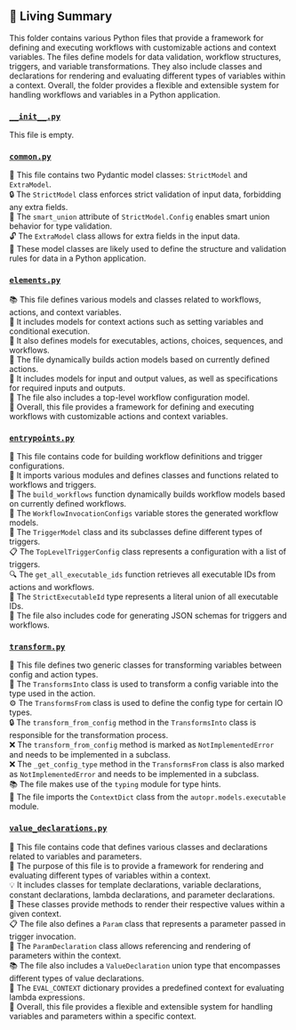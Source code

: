 

<!-- Living README Summary -->
## 🌳 Living Summary

This folder contains various Python files that provide a framework for defining and executing workflows with customizable actions and context variables. The files define models for data validation, workflow structures, triggers, and variable transformations. They also include classes and declarations for rendering and evaluating different types of variables within a context. Overall, the folder provides a flexible and extensible system for handling workflows and variables in a Python application.


### [`__init__.py`](https://github.com/irgolic/AutoPR/blob/b2b4a5bd4e292eda4c0821413a3477a310eca6b8/./autopr/models/config/__init__.py)

This file is empty.  


### [`common.py`](https://github.com/irgolic/AutoPR/blob/b2b4a5bd4e292eda4c0821413a3477a310eca6b8/./autopr/models/config/common.py)

📄 This file contains two Pydantic model classes: `StrictModel` and `ExtraModel`.  
🔒 The `StrictModel` class enforces strict validation of input data, forbidding any extra fields.  
🔀 The `smart_union` attribute of `StrictModel.Config` enables smart union behavior for type validation.  
🔓 The `ExtraModel` class allows for extra fields in the input data.  
📝 These model classes are likely used to define the structure and validation rules for data in a Python application.  


### [`elements.py`](https://github.com/irgolic/AutoPR/blob/b2b4a5bd4e292eda4c0821413a3477a310eca6b8/./autopr/models/config/elements.py)

📚 This file defines various models and classes related to workflows, actions, and context variables.  
📝 It includes models for context actions such as setting variables and conditional execution.  
🔀 It also defines models for executables, actions, choices, sequences, and workflows.  
🔧 The file dynamically builds action models based on currently defined actions.  
📄 It includes models for input and output values, as well as specifications for required inputs and outputs.  
🧩 The file also includes a top-level workflow configuration model.  
🚀 Overall, this file provides a framework for defining and executing workflows with customizable actions and context variables.  


### [`entrypoints.py`](https://github.com/irgolic/AutoPR/blob/b2b4a5bd4e292eda4c0821413a3477a310eca6b8/./autopr/models/config/entrypoints.py)

📄 This file contains code for building workflow definitions and trigger configurations.  
🔧 It imports various modules and defines classes and functions related to workflows and triggers.  
🔀 The `build_workflows` function dynamically builds workflow models based on currently defined workflows.  
🔗 The `WorkflowInvocationConfigs` variable stores the generated workflow models.  
📝 The `TriggerModel` class and its subclasses define different types of triggers.  
📋 The `TopLevelTriggerConfig` class represents a configuration with a list of triggers.  
🔍 The `get_all_executable_ids` function retrieves all executable IDs from actions and workflows.  
📂 The `StrictExecutableId` type represents a literal union of all executable IDs.  
📝 The file also includes code for generating JSON schemas for triggers and workflows.  


### [`transform.py`](https://github.com/irgolic/AutoPR/blob/b2b4a5bd4e292eda4c0821413a3477a310eca6b8/./autopr/models/config/transform.py)

📄 This file defines two generic classes for transforming variables between config and action types.   
🔄 The `TransformsInto` class is used to transform a config variable into the type used in the action.   
⚙️ The `TransformsFrom` class is used to define the config type for certain IO types.   
🔒 The `transform_from_config` method in the `TransformsInto` class is responsible for the transformation process.   
❌ The `transform_from_config` method is marked as `NotImplementedError` and needs to be implemented in a subclass.   
❌ The `_get_config_type` method in the `TransformsFrom` class is also marked as `NotImplementedError` and needs to be implemented in a subclass.   
📚 The file makes use of the `typing` module for type hints.   
📝 The file imports the `ContextDict` class from the `autopr.models.executable` module.   


### [`value_declarations.py`](https://github.com/irgolic/AutoPR/blob/b2b4a5bd4e292eda4c0821413a3477a310eca6b8/./autopr/models/config/value_declarations.py)

📝 This file contains code that defines various classes and declarations related to variables and parameters.  
🧩 The purpose of this file is to provide a framework for rendering and evaluating different types of variables within a context.  
💡 It includes classes for template declarations, variable declarations, constant declarations, lambda declarations, and parameter declarations.  
🔢 These classes provide methods to render their respective values within a given context.  
📋 The file also defines a `Param` class that represents a parameter passed in trigger invocation.  
🔀 The `ParamDeclaration` class allows referencing and rendering of parameters within the context.  
📚 The file also includes a `ValueDeclaration` union type that encompasses different types of value declarations.  
🔀 The `EVAL_CONTEXT` dictionary provides a predefined context for evaluating lambda expressions.  
📝 Overall, this file provides a flexible and extensible system for handling variables and parameters within a specific context.  

<!-- Living README Summary -->